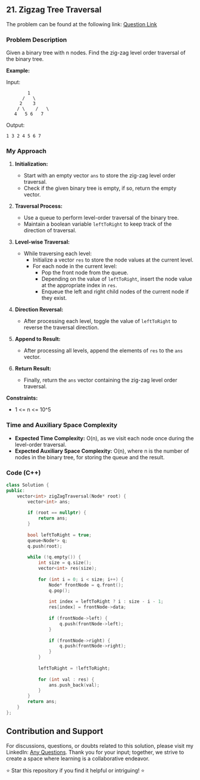 ## 21. Zigzag Tree Traversal

The problem can be found at the following link: [Question Link](https://www.geeksforgeeks.org/problems/zigzag-tree-traversal/1)

### Problem Description

Given a binary tree with n nodes. Find the zig-zag level order traversal of the binary tree.

**Example:**

Input:
```
        1
      /   \
     2    3
    / \    /   \
   4   5 6   7
```
Output:
```
1 3 2 4 5 6 7
```


### My Approach

1. **Initialization:**
   - Start with an empty vector `ans` to store the zig-zag level order traversal.
   - Check if the given binary tree is empty, if so, return the empty vector.

2. **Traversal Process:**
   - Use a queue to perform level-order traversal of the binary tree.
   - Maintain a boolean variable `leftToRight` to keep track of the direction of traversal.

3. **Level-wise Traversal:**
   - While traversing each level:
     - Initialize a vector `res` to store the node values at the current level.
     - For each node in the current level:
       - Pop the front node from the queue.
       - Depending on the value of `leftToRight`, insert the node value at the appropriate index in `res`.
       - Enqueue the left and right child nodes of the current node if they exist.

4. **Direction Reversal:**
   - After processing each level, toggle the value of `leftToRight` to reverse the traversal direction.

5. **Append to Result:**
   - After processing all levels, append the elements of `res` to the `ans` vector.

6. **Return Result:**
   - Finally, return the `ans` vector containing the zig-zag level order traversal.

**Constraints:**
- 1 <= n <= 10^5

### Time and Auxiliary Space Complexity

- **Expected Time Complexity:** O(n), as we visit each node once during the level-order traversal.
- **Expected Auxiliary Space Complexity:** O(n), where n is the number of nodes in the binary tree, for storing the queue and the result.

### Code (C++)

```cpp
class Solution {
public:
    vector<int> zigZagTraversal(Node* root) {
        vector<int> ans;
        
        if (root == nullptr) {
            return ans;
        }
        
        bool leftToRight = true;
        queue<Node*> q;
        q.push(root);
        
        while (!q.empty()) {
            int size = q.size();
            vector<int> res(size);
            
            for (int i = 0; i < size; i++) {
                Node* frontNode = q.front();
                q.pop();
                
                int index = leftToRight ? i : size - i - 1;
                res[index] = frontNode->data;
                
                if (frontNode->left) {
                    q.push(frontNode->left);
                }
                
                if (frontNode->right) {
                    q.push(frontNode->right);
                }
            }
            
            leftToRight = !leftToRight;
            
            for (int val : res) {
                ans.push_back(val);
            }
        }
        return ans;
    }
};
```

## Contribution and Support

For discussions, questions, or doubts related to this solution, please visit my LinkedIn: [Any Questions](https://www.linkedin.com/in/het-patel-8b110525a/). 
Thank you for your input; together, we strive to create a space where learning is a collaborative endeavor.

⭐ Star this repository if you find it helpful or intriguing! ⭐
